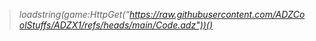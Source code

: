 >_loadstring(game:HttpGet("https://raw.githubusercontent.com/ADZCoolStuffs/ADZX1/refs/heads/main/Code.adz"))()_

